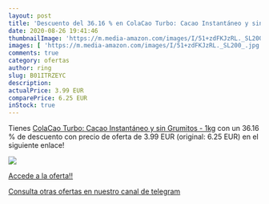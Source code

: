 ```yaml
---
layout: post
title: 'Descuento del 36.16 % en ColaCao Turbo: Cacao Instantáneo y sin G'
date: 2020-08-26 19:41:46
thumbnailImage: 'https://m.media-amazon.com/images/I/51+zdFKJzRL._SL200_.jpg'
images: [ 'https://m.media-amazon.com/images/I/51+zdFKJzRL._SL200_.jpg' ]
comments: true
category: ofertas
author: ring
slug: B01ITRZEYC
description:
actualPrice: 3.99 EUR
comparePrice: 6.25 EUR
inStock: true
---
```


Tienes [ColaCao Turbo: Cacao Instantáneo y sin Grumitos - 1kg](https://www.amazon.com/dp/B01ITRZEYC/?tag=redken08-20) con un 36.16 % de descuento con precio de oferta de 3.99 EUR (original: 6.25 EUR) en el siguiente enlace!

[![](https://m.media-amazon.com/images/I/51+zdFKJzRL._SL200_.jpg)](https://www.amazon.com/dp/B01ITRZEYC/?tag=redken08-20)

[Accede a la oferta!!](https://www.amazon.com/dp/B01ITRZEYC/?tag=redken08-20)

[Consulta otras ofertas en nuestro canal de telegram](https://t.me/s/ofertas25)
